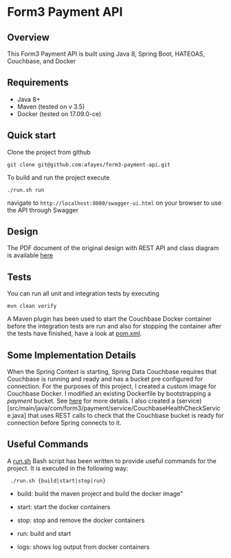 # Form3 Payment API

## Overview
This Form3 Payment API is built using Java 8, Spring Boot, HATEOAS, Couchbase, and Docker

## Requirements
- Java 8+
- Maven (tested on v 3.5)
- Docker (tested on 17.09.0-ce)

## Quick start
Clone the project from github
```
git clone git@github.com:afayes/form3-payment-api.git
```
To build and run the project execute
```
./run.sh run
```

navigate to ```http://localhost:8080/swagger-ui.html``` on your browser to use the API through Swagger

## Design
The PDF document of the original design with REST API and class diagram is available [here](design.pdf)

## Tests
You can run all unit and integration tests by executing
```
mvn clean verify
```
A Maven plugin has been used to start the Couchbase Docker container before the integration tests are run and also for stopping the container after the tests have finished, have a look at [pom.xml](pom.xml). 

## Some Implementation Details
When the Spring Context is starting, Spring Data Couchbase requires that Couchbase is running and ready and has a bucket pre configured for connection. For the purposes of this project, I created a custom image
for Couchbase Docker. I modified an existing Dockerfile by bootstrapping a _payment_ bucket. See [here](resources/couchbase-server-docker) for more details. I also created a 
(service)[src/main/java/com/form3/payment/service/CouchbaseHealthCheckService.java] that uses REST calls to check that the Couchbase bucket is ready for connection before Spring connects to it.

## Useful Commands
A [run.sh](run.sh) Bash script has been written to provide useful commands for the project. It is executed in the following way:

``` ./run.sh {build|start|stop|run}```

- build: build the maven project and build the docker image"

- start: start the docker containers

- stop: stop and remove the docker containers

- run: build and start

- logs: shows log output from docker containers


